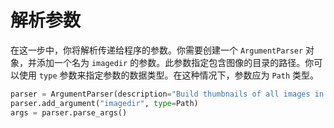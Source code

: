 # 解析参数

在这一步中，你将解析传递给程序的参数。你需要创建一个 `ArgumentParser` 对象，并添加一个名为 `imagedir` 的参数。此参数指定包含图像的目录的路径。你可以使用 `type` 参数来指定参数的数据类型。在这种情况下，参数应为 `Path` 类型。

```python
parser = ArgumentParser(description="Build thumbnails of all images in a directory.")
parser.add_argument("imagedir", type=Path)
args = parser.parse_args()
```

